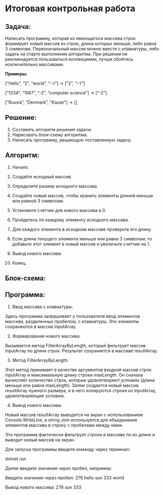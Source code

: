 # Итоговая контрольная работа
## Задача:
Написать программу, которая из имеющегося массива строк формирует новый массив из строк, длина которых меньше, либо равна 3 символам. Первоначальный массив можно ввести с клавиатуры, либо задать на старте выполнения алгоритма. При решении не рекомендуется пользоваться коллекциями, лучше обойтись исключительно массивами.

**Примеры:**

[“Hello”, “2”, “world”, “:-)”] → [“2”, “:-)”]

[“1234”, “1567”, “-2”, “computer science”] → [“-2”]

[“Russia”, “Denmark”, “Kazan”] → []

## Решение:

1. Составить алгоритм решения задачи.
2. Нарисовать блок-схему алгоритма.
3. Написать программу, решающую поставленную задачу.

## Алгоритм:
1. Начало.

2. Создайте исходный массив.

3. Определите размер исходного массива.

4. Создайте новый массив, чтобы хранить элементы длиной меньше или равной 3 символам.

5. Установите счетчик для нового массива в 0.

6. Пройдитесь по каждому элементу исходного массива.

7. Для каждого элемента в исходном массиве проверьте его длину.

8. Если длина текущего элемента меньше или равна 3 символам, то добавьте этот элемент в новый массив и увеличьте счетчик на 1.

9. Вывод нового массива.

10. Конец.

## Блок-схема:









## Программа:

1. Ввод массива с клавиатуры:

Здесь программа запрашивает у пользователя ввод элементов массива, разделенных пробелом, с клавиатуры. Эти элементы сохраняются в массив inputArray.

2. Формирование нового массива:

Вызывается метод FilterArrayByLength, который фильтрует массив inputArray по длине строк. Результат сохраняется в массиве resultArray.

3. Метод FilterArrayByLength:

Этот метод принимает в качестве аргументов входной массив строк inputArray и максимальную длину строки maxLength. Он сначала вычисляет количество строк, которые удовлетворяют условию (длина меньше или равна maxLength). Затем создается новый массив resultArray нужного размера, и в него копируются строки из inputArray, удовлетворяющие условию.

4. Вывод нового массива:

Новый массив resultArray выводится на экран с использованием Console.WriteLine, а string.Join используется для объединения элементов массива в строку с пробелами между ними.

Эта программа фактически фильтрует строки в массиве по их длине и выводит новый массив на экран.

Для запуска программы введите команду через терминал:

dotnet run 

Далее введите значения через пробел, например:

Введите значения через пробел: 276 hello sun 333 world

Вывод нового массива: 276 sun 333